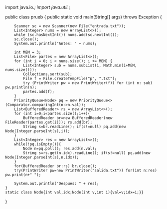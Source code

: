 import java.io.*;
import java.util.*;

public class prueb {
    public static void main(String[] args) throws Exception {

        Scanner sc = new Scanner(new File("entrada.txt"));
        List<Integer> nums = new ArrayList<>();
        while (sc.hasNextInt()) nums.add(sc.nextInt());
        sc.close();
        System.out.println("Antes: " + nums);

        int MEM = 3; 
        List<File> partes = new ArrayList<>();
        for (int i = 0; i < nums.size(); i += MEM) {
            List<Integer> sub = nums.subList(i, Math.min(i+MEM, nums.size()));
            Collections.sort(sub);
            File f = File.createTempFile("p", ".txt");
            try (PrintWriter pw = new PrintWriter(f)) for (int n: sub) pw.println(n);
            partes.add(f);
        }
        PriorityQueue<Node> pq = new PriorityQueue<>(Comparator.comparingInt(n->n.val));
        List<BufferedReader> rs = new ArrayList<>();
        for (int i=0;i<partes.size();i++){
            BufferedReader br=new BufferedReader(new FileReader(partes.get(i))); rs.add(br);
            String s=br.readLine(); if(s!=null) pq.add(new Node(Integer.parseInt(s),i));
        }
        List<Integer> res = new ArrayList<>();
        while(!pq.isEmpty()){
            Node n=pq.poll(); res.add(n.val);
            String s=rs.get(n.idx).readLine(); if(s!=null) pq.add(new Node(Integer.parseInt(s),n.idx));
        }
        for(BufferedReader br:rs) br.close();
        try(PrintWriter pw=new PrintWriter("salida.txt")) for(int n:res) pw.print(n+" ");

        System.out.println("Despues: " + res);
    }
    static class Node{int val,idx;Node(int v,int i){val=v;idx=i;}}
}
